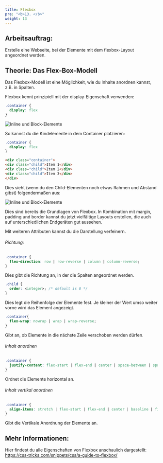 ```yaml
---
title: Flexbox
pre: "<b>13. </b>"
weight: 13
---
```


## Arbeitsauftrag:

Erstelle eine Webseite, bei der Elemente mit dem flexbox-Layout angeordnet werden.

## Theorie: Das Flex-Box-Modell

Das Flexbox-Modell ist eine Möglichkeit, wie du Inhalte anordnen kannst, z.B. in Spalten.

Flexbox kennt prinzipiell mit der display-Eigenschaft verwenden:

```css
.container {
  display: flex
}
```


![Inline und Block-Elemente](/html/flexbox.jpg)


So kannst du die Kindelemente in dem Container platzieren:

```css
.container {
  display: flex
}
```

```html
<div class="container">
<div class="child">Item 1</div>
<div class="child">Item 2</div>
<div class="child">Item 3</div>
</div>
```

Dies sieht (wenn du den Child-Elementen noch etwas Rahmen und Abstand gibst) folgendermaßen aus:


![Inline und Block-Elemente](/html/flexbox2.jpg)


Dies sind bereits die Grundlagen von Flexbox. In Kombination mit margin, padding und border kannst du jetzt vielfältige Layouts erstellen, die auch auf unterschiedlichen Endgeräten gut aussehen. 

Mit weiteren Attributen kannst du die Darstellung verfeinern.

###### Richtung:

```css
.container {
  flex-direction: row | row-reverse | column | column-reverse;
}
```

Dies gibt die Richtung an, in der die Spalten angeordnet werden.

```css
.child {
  order: <integer>; /* default is 0 */
}
```

Dies legt die Reihenfolge der Elemente fest. Je kleiner der Wert umso weiter vorne wird das Element angezeigt.

```css
.container{
  flex-wrap: nowrap | wrap | wrap-reverse;
}
```

Gibt an, ob Elemente in die nächste Zeile verschoben werden dürfen.

###### Inhalt anordnen
```css
.container {
  justify-content: flex-start | flex-end | center | space-between | space-around | space-evenly | start | end | left | right 
}
```

Ordnet die Elemente horizontal an.

###### Inhalt vertikal anordnen

```css
.container {
  align-items: stretch | flex-start | flex-end | center | baseline | first baseline | last baseline | start | end | self-start | self-end 
}
```

Gibt die Vertikale Anordnung der Elemente an.

## Mehr Informationen:

Hier findest du alle Eigenschaften von Flexbox anschaulich dargestellt: 
https://css-tricks.com/snippets/css/a-guide-to-flexbox/